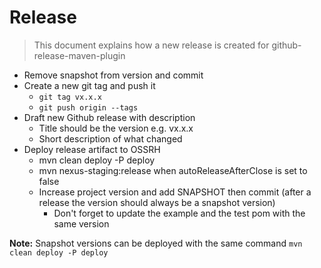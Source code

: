# Release

> This document explains how a new release is created for github-release-maven-plugin

* Remove snapshot from version and commit
* Create a new git tag and push it
  * `git tag vx.x.x`
  * `git push origin --tags`
* Draft new Github release with description
  * Title should be the version e.g. vx.x.x
  * Short description of what changed
* Deploy release artifact to OSSRH
  * mvn clean deploy -P deploy
  * mvn nexus-staging:release when autoReleaseAfterClose is set to false
  * Increase project version and add SNAPSHOT then commit (after a release the version should always be a snapshot version)
    * Don't forget to update the example and the test pom with the same version

**Note:** Snapshot versions can be deployed with the same command `mvn clean deploy -P deploy`
